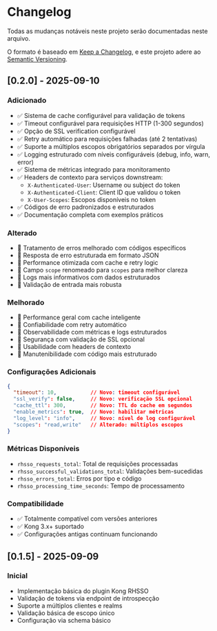 # Changelog

Todas as mudanças notáveis neste projeto serão documentadas neste arquivo.

O formato é baseado em [Keep a Changelog](https://keepachangelog.com/en/1.0.0/),
e este projeto adere ao [Semantic Versioning](https://semver.org/spec/v2.0.0.html).

## [0.2.0] - 2025-09-10

### Adicionado
- ✅ Sistema de cache configurável para validação de tokens
- ✅ Timeout configurável para requisições HTTP (1-300 segundos)
- ✅ Opção de SSL verification configurável
- ✅ Retry automático para requisições falhadas (até 2 tentativas)
- ✅ Suporte a múltiplos escopos obrigatórios separados por vírgula
- ✅ Logging estruturado com níveis configuráveis (debug, info, warn, error)
- ✅ Sistema de métricas integrado para monitoramento
- ✅ Headers de contexto para serviços downstream:
  - `X-Authenticated-User`: Username ou subject do token
  - `X-Authenticated-Client`: Client ID que validou o token
  - `X-User-Scopes`: Escopos disponíveis no token
- ✅ Códigos de erro padronizados e estruturados
- ✅ Documentação completa com exemplos práticos

### Alterado
- 🔄 Tratamento de erros melhorado com códigos específicos
- 🔄 Resposta de erro estruturada em formato JSON
- 🔄 Performance otimizada com cache e retry logic
- 🔄 Campo `scope` renomeado para `scopes` para melhor clareza
- 🔄 Logs mais informativos com dados estruturados
- 🔄 Validação de entrada mais robusta

### Melhorado
- 🚀 Performance geral com cache inteligente
- 🚀 Confiabilidade com retry automático
- 🚀 Observabilidade com métricas e logs estruturados
- 🚀 Segurança com validação de SSL opcional
- 🚀 Usabilidade com headers de contexto
- 🚀 Manutenibilidade com código mais estruturado

### Configurações Adicionais
```json
{
  "timeout": 10,           // Novo: timeout configurável
  "ssl_verify": false,     // Novo: verificação SSL opcional
  "cache_ttl": 300,        // Novo: TTL do cache em segundos
  "enable_metrics": true,  // Novo: habilitar métricas
  "log_level": "info",     // Novo: nível de log configurável
  "scopes": "read,write"   // Alterado: múltiplos escopos
}
```

### Métricas Disponíveis
- `rhsso_requests_total`: Total de requisições processadas
- `rhsso_successful_validations_total`: Validações bem-sucedidas
- `rhsso_errors_total`: Erros por tipo e código
- `rhsso_processing_time_seconds`: Tempo de processamento

### Compatibilidade
- ✅ Totalmente compatível com versões anteriores
- ✅ Kong 3.x+ suportado
- ✅ Configurações antigas continuam funcionando

## [0.1.5] - 2025-09-09

### Inicial
- Implementação básica do plugin Kong RHSSO
- Validação de tokens via endpoint de introspecção
- Suporte a múltiplos clientes e realms
- Validação básica de escopo único
- Configuração via schema básico
